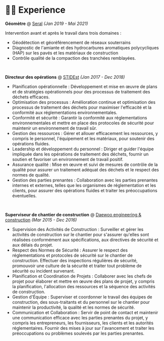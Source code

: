 # 👨‍💻 Experience

**Géomètre** @ [Seral](https://www.seral-tp.fr/) _(Jan 2019 - Mai 2021)_

Intervention avant et après le travail dans trois domaines :

- Géodétection et géoréférencement de réseaux souterrains
- Diagnostic de l'amiante et des hydrocarbures aromatiques polycycliques (HAP) sur les pavés et les matériaux de construction
- Contrôle qualité de la compaction des tranchées remblayées.

&nbsp;

**Directeur des opérations** @ [STIDEst](https://www.stidest.dz/) _(Jan 2017 - Dec 2018)_

- Planification opérationnelle : Développement et mise en œuvre de plans et de stratégies opérationnels pour des processus de traitement des déchets efficaces.
- Optimisation des processus : Amélioration continue et optimisation des processus de traitement des déchets pour maximiser l'efficacité et la conformité aux réglementations environnementales.
- Conformité et sécurité : Garantir la conformité aux réglementations environnementales et mettre en place des protocoles de sécurité pour maintenir un environnement de travail sûr.
- Gestion des ressources : Gérer et allouer efficacement les ressources, y compris le personnel, l'équipement et les matériaux, pour soutenir des opérations fluides.
- Leadership et développement du personnel : Diriger et guider l'équipe impliquée dans les opérations de traitement des déchets, fournir un soutien et favoriser un environnement de travail positif.
- Assurance qualité : Mise en œuvre et suivi de mesures de contrôle de la qualité pour assurer un traitement adéquat des déchets et le respect des normes de qualité.
- Gestion des parties prenantes : Collaboration avec les parties prenantes internes et externes, telles que les organismes de réglementation et les clients, pour assurer des opérations fluides et traiter les préoccupations éventuelles.

&nbsp;

**Superviseur de chantier de construction** @ [Daewoo engineering & construction](https://m.daewooenc.com/eng/main) _(Mar 2015 - Dec 2016)_

- Supervision des Activités de Construction : Surveiller et gérer les activités de construction sur le chantier pour s'assurer qu'elles sont réalisées conformément aux spécifications, aux directives de sécurité et aux délais du projet.
- Respect des Normes de Sécurité : Assurer le respect des réglementations et protocoles de sécurité sur le chantier de construction. Effectuer des inspections régulières de sécurité, promouvoir une culture de la sécurité et traiter tout problème de sécurité ou incident survenant.
- Planification et Coordination de Projets : Collaborer avec les chefs de projet pour élaborer et mettre en œuvre des plans de projet, y compris la planification, l'allocation des ressources et la séquence des activités de construction.
- Gestion d'Équipe : Superviser et coordonner le travail des équipes de construction, des sous-traitants et du personnel sur le chantier pour maintenir la productivité, la qualité et les normes de sécurité.
- Communication et Collaboration : Servir de point de contact et maintenir une communication efficace avec les parties prenantes du projet, y compris les entrepreneurs, les fournisseurs, les clients et les autorités réglementaires. Fournir des mises à jour sur l'avancement et traiter les préoccupations ou problèmes soulevés par les parties prenantes.